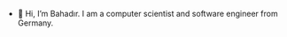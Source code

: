 - 👋 Hi, I’m Bahadır. I am a computer scientist and software engineer from Germany.

<!---
mbhdra/mbhdra is a ✨ special ✨ repository because its `README.md` (this file) appears on your GitHub profile.
You can click the Preview link to take a look at your changes.
--->

